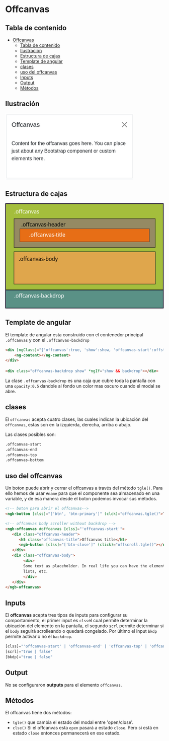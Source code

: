 # Offcanvas

## Tabla de contenido
- [Offcanvas](#offcanvas)
  - [Tabla de contenido](#tabla-de-contenido)
  - [Ilustración](#ilustración)
  - [Estructura de cajas](#estructura-de-cajas)
  - [Template de angular](#template-de-angular)
  - [clases](#clases)
  - [uso del offcanvas](#uso-del-offcanvas)
  - [Inputs](#inputs)
  - [Output](#output)
  - [Métodos](#métodos)


## Ilustración

![modal](Images/offcanvas.png)



## Estructura de cajas

![cajas](Images/cajas_offcanvas.svg)



## Template de angular

El template de angular esta construido con el contenedor principal `.offcanvas` y con el `.offcanvas-backdrop`

```html
<div [ngClass]="{'offcanvas':true, 'show':show, 'offcanvas-start':offstart, 'offcanvas-end':offend, 'offcanvas-top': offtop, 'offcanvas-bottom':offbottom}" #offcanvas>
    <ng-content></ng-content>
</div>

<div class="offcanvas-backdrop show" *ngIf="show && backdrop"></div>
```

La clase `.offcanvas-backdrop` es una caja que cubre toda la pantalla con una `opacity:0.5` dandole al fondo un color mas oscuro cuando el modal se abre.



## clases

El `offcanvas` acepta cuatro clases, las cuales indican la ubicación del `offcanvas`, estas son en la izquierda, derecha, arriba o abajo.

Las clases posibles son:

```html
.offcanvas-start
.offcanvas-end
.offcanvas-top
.offcanvas-bottom
```



## uso del offcanvas

Un boton puede abrir y cerrar el offcanvas a través del método `tgle()`. Para ello hemos de usar `#name` para que el componente sea almacenado en una variable, y de esa manera desde el boton podemos invocar sus métodos.

```html
<!-- boton para abrir el offcanvas-->
<ngb-button [clss]="['btn', 'btn-primary']" (clck)="offcanvas.tgle()">Toggle</ngb-button>
```

```html
<!-- offcanvas body scroller without backdrop -->
<ngb-offcanvas #offcanvas [clss]="'offcanvas-start'">
   <div class="offcanvas-header">
      <h5 class="offcanvas-title">Offcanvas title</h5>
      <ngb-button [clss]="['btn-close']" (click)="offscroll.tgle()"></ngb-button>
   </div>
   <div class="offcanvas-body">
        <div>
        Some text as placeholder. In real life you can have the elements you have chosen. 			Like, text, images,
        lists, etc.
        </div>
   </div>
</ngb-offcanvas>
```



## Inputs

El **offcanvas** acepta tres tipos de inputs para configurar su comportamiento, el primer input es `clss`el cual permite determinar la ubicación del elemento en la pantalla, el segundo `scrl` permite determinar si el `body` seguirá scrolleando o quedará congelado. Por último el input `bkdp` permite activar o no el `backdrop`.

```jsx
[clss]="'offcanvas-start' | 'offcanvas-end' | 'offcanvas-top' | 'offcanvas-bottom'"
[scrl]="true | false"
[bkdp]="true | false"
```

## Output

No se configuraron **outputs** para el elemento `offcanvas`.

## Métodos

El offcanvas tiene dos métodos:

- `tgle()` que cambia el estado del modal entre 'open/close'.
- `clse()`  Si el offcanvas esta `open` pasará a estado `close`. Pero si está en estado `close` entonces permanecerá en ese estado.

